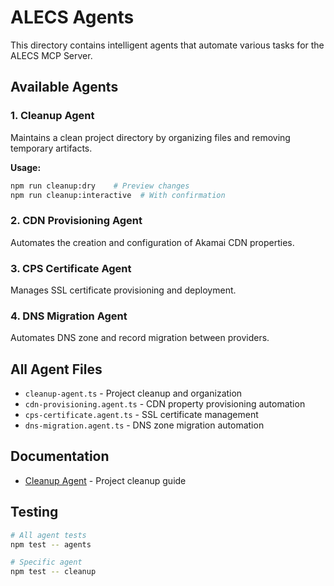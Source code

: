 # ALECS Agents

This directory contains intelligent agents that automate various tasks for the ALECS MCP Server.

## Available Agents

### 1. Cleanup Agent
Maintains a clean project directory by organizing files and removing temporary artifacts.

**Usage:**
```bash
npm run cleanup:dry    # Preview changes
npm run cleanup:interactive  # With confirmation
```

### 2. CDN Provisioning Agent
Automates the creation and configuration of Akamai CDN properties.

### 3. CPS Certificate Agent
Manages SSL certificate provisioning and deployment.

### 4. DNS Migration Agent
Automates DNS zone and record migration between providers.

## All Agent Files

- `cleanup-agent.ts` - Project cleanup and organization
- `cdn-provisioning.agent.ts` - CDN property provisioning automation
- `cps-certificate.agent.ts` - SSL certificate management
- `dns-migration.agent.ts` - DNS zone migration automation

## Documentation

- [Cleanup Agent](./cleanup-agent.md) - Project cleanup guide

## Testing

```bash
# All agent tests
npm test -- agents

# Specific agent
npm test -- cleanup
```